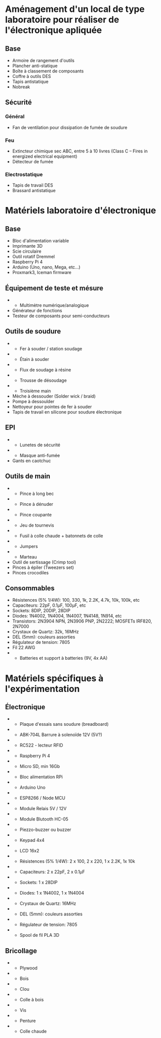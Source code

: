 # Aménagement d'un local de type laboratoire pour réaliser de l'électronique apliquée

## Base 
- Armoire de rangement d'outils 
- Plancher anti-statique
- Boîte à classement de composants
- Coffre à outils DES
- Tapis antistatique
- Nobreak

## Sécurité

### Général
- Fan de ventilation pour dissipation de fumée de soudure

### Feu
- Extincteur chimique sec ABC, entre 5 à 10 livres (Class C – Fires in energized electrical equipment)
- Détecteur de fumée

### Electrostatique
- Tapis de travail DES
- Brassard antistatique

<!-- ======================================= -->

# Matériels laboratoire d'électronique 

## Base

- Bloc d'alimentation variable
- Imprimante 3D
- Scie circulaire
- Outil rotatif Dremmel 
- Raspberry Pi 4
- Arduino (Uno, nano, Mega, etc...)
- Proxmark3, Iceman firmware

## Équipement de teste et mésure
- * Multimètre numérique/analogique
- Générateur de fonctions
- Testeur de composants pour semi-conducteurs

## Outils de soudure

- * Fer à souder / station soudage
- * Étain à souder
- * Flux de soudage à résine
- * Trousse de désoudage 
- * Troisième main  
- Mèche à dessouder (Solder wick / braid)
- Pompe à dessoulder
- Nettoyeur pour pointes de fer à souder
- Tapis de travail en silicone pour soudure électronique


## EPI
- * Lunetes de sécurité
- * Masque anti-fumée 
- Gants en caotchuc

## Outils de main

- * Pince à long bec
- * Pince à dénuder
- * Pince coupante 
- * Jeu de tournevis
- * Fusil à colle chaude + batonnets de colle
- * Jumpers 
- * Marteau
- Outil de sertissage (Crimp tool) 
- Pinces à épiler (Tweezers set)
- Pinces crocodiles  

## Consommables 

- Résistences (5% 1/4W): 100, 330, 1k, 2.2K, 4.7k, 10k, 100k, etc
- Capaciteurs: 22pF, 0.1μF, 100μF, etc
- Sockets: 8DIP, 20DIP, 28DIP
- Diodes: 1N4002, 1N4004, 1N4007, 1N4148, 1N914, etc 
- Transistors: 2N3904 NPN, 2N3906 PNP, 2N2222; MOSFETs IRF820, 2N7000
- Crystaux de Quartz: 32k, 16MHz
- DEL (5mm): couleurs assorties 
- Régulateur de tension: 7805
- Fil 22 AWG
- * Batteries et support à batteries (9V, 4x AA)

<!-- ======================================= -->

# Matériels spécifiques à l'expérimentation

## Électronique 

- * Plaque d'essais sans soudure (breadboard)
- * ABK-704L Barrure à solenoïde 12V  (5V?) 
- * RC522 - lecteur RFID
- * Raspberry Pi 4 
- * Micro SD, min 16Gb
- * Bloc alimentation RPi
- * Arduino Uno
- * ESP8266 / Node MCU  
- * Module Relais 5V / 12V  
- * Module Blutooth HC-05
- * Piezzo-buzzer ou buzzer
- * Keypad 4x4
- * LCD 16x2 
- * Résistences (5% 1/4W): 2 x 100, 2 x 220, 1 x 2.2K, 1x 10k
- * Capaciteurs: 2 x 22pF, 2 x 0.1μF
- * Sockets: 1 x 28DIP
- * Diodes: 1 x 1N4002, 1 x 1N4004
- * Crystaux de Quartz: 16MHz
- * DEL (5mm): couleurs assorties 
- * Régulateur de tension: 7805
- * Spool de fil PLA 3D 

## Bricollage 

- * Plywood
- * Bois
- * Clou
- * Colle à bois
- * Vis
- * Penture
- * Colle chaude
